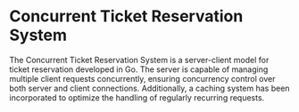 # Concurrent Ticket Reservation System

The Concurrent Ticket Reservation System is a server-client model for ticket reservation developed in Go. The server is capable of managing multiple client requests concurrently, ensuring concurrency control over both server and client connections. Additionally, a caching system has been incorporated to optimize the handling of regularly recurring requests.
